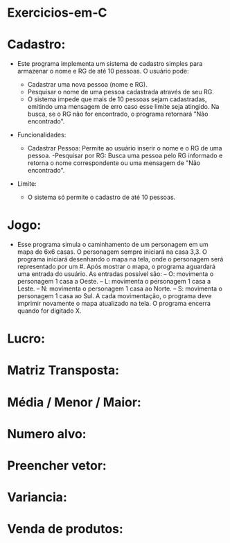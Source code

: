 # Exercicios-em-C

# Cadastro:

  - Este programa implementa um sistema de cadastro simples para armazenar o nome e RG de até 10 pessoas. O usuário pode:
    - Cadastrar uma nova pessoa (nome e RG).
    - Pesquisar o nome de uma pessoa cadastrada através de seu RG.
    - O sistema impede que mais de 10 pessoas sejam cadastradas, emitindo uma mensagem de erro caso esse limite seja atingido. Na busca, se o RG não for encontrado, o programa retornará "Não encontrado".

  - Funcionalidades:
    - Cadastrar Pessoa: Permite ao usuário inserir o nome e o RG de uma pessoa.
    -Pesquisar por RG: Busca uma pessoa pelo RG informado e retorna o nome correspondente ou uma mensagem de "Não encontrado".

  - Limite:
    - O sistema só permite o cadastro de até 10 pessoas.

# Jogo:

  - Esse programa simula o caminhamento de um personagem em um mapa de 6x6 casas. O personagem sempre iniciará na casa 3,3. O programa iniciará desenhando o mapa na tela, onde o personagem será representado por um #. Após mostrar o mapa, o programa aguardará uma entrada do usuário. As entradas possível são:
    – O: movimenta o personagem 1 casa a Oeste.
    – L: movimenta o personagem 1 casa a Leste.
    – N: movimenta o personagem 1 casa ao Norte.
    – S: movimenta o personagem 1 casa ao Sul.
A cada movimentação, o programa deve imprimir
novamente o mapa atualizado na tela. O programa encerra quando for digitado X.

# Lucro:

# Matriz Transposta:

# Média / Menor / Maior:

# Numero alvo:

# Preencher vetor:

# Variancia:

# Venda de produtos:

